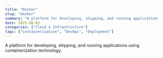 ```yaml
---
title: "Docker"
slug: "docker"
summary: "A platform for developing, shipping, and running applications using containerization technology."
date: 2025-08-02
categories: ["Cloud & Infrastructure"]
tags: ["Containerization", "DevOps", "Deployment"]
---
```


A platform for developing, shipping, and running applications using containerization technology.
